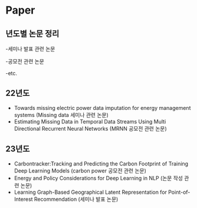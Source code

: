# Paper 

## 년도별 논문 정리
-세미나 발표 관련 논문

-공모전 관련 논문

-etc.

## 22년도
- Towards missing electric power data imputation for energy management systems (Missing data 세미나 관련 논문)
- Estimating Missing Data in Temporal Data Streams Using Multi Directional Recurrent Neural Networks (MRNN 공모전 관련 논문)

## 23년도
- Carbontracker:Tracking and Predicting the Carbon Footprint of Training Deep Learning Models (carbon power 공모전 관련 논문)
- Energy and Policy Considerations for Deep Learning in NLP (논문 작성 관련 논문)
- Learning Graph-Based Geographical Latent Representation for Point-of-Interest Recommendation (세미나 발표 논문)

